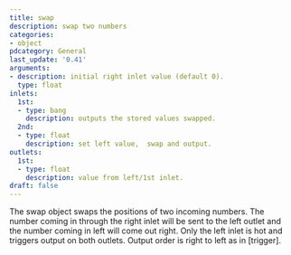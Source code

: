 ```yaml
---
title: swap
description: swap two numbers
categories:
- object
pdcategory: General
last_update: '0.41'
arguments:
- description: initial right inlet value (default 0).
  type: float
inlets:
  1st:
  - type: bang
    description: outputs the stored values swapped.
  2nd:
  - type: float
    description: set left value,  swap and output.
outlets:
  1st:
  - type: float
    description: value from left/1st inlet.
draft: false
---
```

The swap object swaps the positions of two incoming numbers. The number coming in through the right inlet will be sent to the left outlet and the number coming in left will come out right. Only the left inlet is hot and triggers output on both outlets. Output order is right to left as in [trigger].
